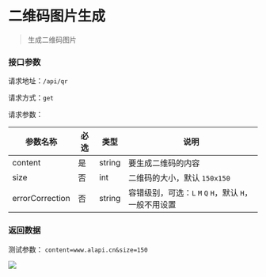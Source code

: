 # 二维码图片生成

> 生成二维码图片



### 接口参数

请求地址：`/api/qr`

请求方式：`get`

请求参数：

| 参数名称        | 必选 | 类型   | 说明                                                     |
| --------------- | ---- | ------ | -------------------------------------------------------- |
| content         | 是   | string | 要生成二维码的内容                                       |
| size            | 否   | int    | 二维码的大小，默认 `150x150`                             |
| errorCorrection | 否   | string | 容错级别，可选：`L`  `M` `Q` `H`，默认 `H`，一般不用设置 |



### 返回数据

测试参数： `content=www.alapi.cn&size=150`

![](<http://file.alapi.cn/test//wLbjmvPDNAeOD2ooUMziywO1EUIPuNJUHvCiOatp.png>)


